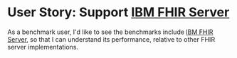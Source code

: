 # User Story: Support [IBM FHIR Server](https://github.com/IBM/FHIR)

As a benchmark user,
  I'd like to see the benchmarks include
  [IBM FHIR Server](https://github.com/IBM/FHIR),
  so that I can understand its performance,
  relative to other FHIR server implementations.